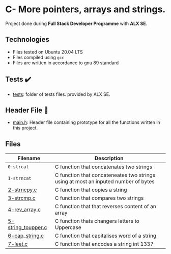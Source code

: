 # C- More pointers, arrays and strings.
Project done during **Full Stack Developer Programme** with **ALX SE**.

## Technologies
* Files tested on Ubuntu 20.04 LTS
* Files compiled using `gcc` 
* Files are written in accordance to gnu 89 standard

## Tests :heavy_check_mark:
* [tests](./tests): folder of tests files. provided by ALX SE.
## Header File :file_folder:

* [main.h](./main.h): Header file containing prototype for all the functions written in this project.

## Files

|Filename         | Description                    |
|-----------------|-----------------------------------------|
| `0-strcat`      | C function that concatenates two strings|
| `1-strncat`     | C function that concateneates two strings using at most an inputed number of bytes |
| [2-strncpy.c](./2-strncpy.c) | C function that copies a string|
| [3-strcmp.c](./3-strcmp.c) | C function that compares two strings |
| [4-rev_array.c](./4-rev_array.c) | C function that that reverses content of an array |
|[5-string_toupper.c](./5-string_toupper.c) | C function thats changers letters to Uppercase |
| [6-cap_string.c](./6-cap_string.c)  | C function that capitalises word of a string |
| [7-leet.c](./7-leet.c) | C function that encodes a string int 1337   |     
